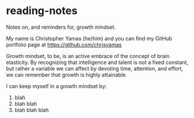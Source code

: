# reading-notes
Notes on, and reminders for, growth mindset.

My name is Christopher Yamas (he/him) and you can find my GitHub portfolio page at https://github.com/chrisyamas

Growth mindset, to be, is an active embrace of the concept of brain elasticity. By recognizing that intelligence and talent is not a fixed constant, but rather a variable we can affect by devoting time, attention, and effort, we can remember that growth is highly attainable.

I can keep myself in a growth mindset by:
1. blah
2. blah blah
3. blah blah blah
